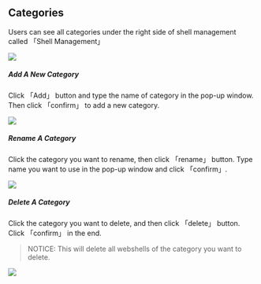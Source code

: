 Categories
---

Users can see all categories under the right side of shell management called 「Shell Management」

![][img_category_1]

##### Add A New Category

Click 「Add」 button and type the name of category in the pop-up window. Then click 「confirm」 to add a new category.

![][img_category_2]

##### Rename A Category

Click the category you want to rename, then click 「rename」 button. Type name you want to use in the pop-up window and click 「confirm」.

![][img_category_3]

##### Delete A Category

Click the category you want to delete, and then click 「delete」 button. Click 「confirm」 in the end.

> NOTICE: This will delete all webshells of the category you want to delete.

![][img_category_4]

[img_category_1]: http://as.xuanbo.cc/doc/shell_manager/category_1.jpg
[img_category_2]: http://as.xuanbo.cc/doc/shell_manager/category_2.jpg
[img_category_3]: http://as.xuanbo.cc/doc/shell_manager/category_3.jpg
[img_category_4]: http://as.xuanbo.cc/doc/shell_manager/category_4.jpg

